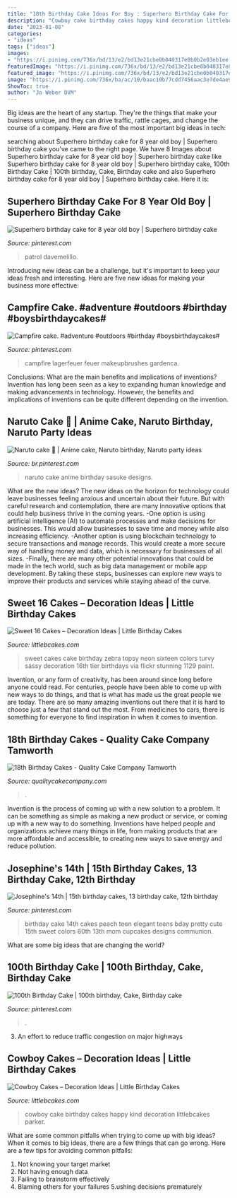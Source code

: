 ```yaml
---
title: "18th Birthday Cake Ideas For Boy : Superhero Birthday Cake For 8 Year Old Boy"
description: "Cowboy cake birthday cakes happy kind decoration littlebcakes parker"
date: "2023-01-08"
categories:
- "ideas"
tags: ["ideas"]
images:
- "https://i.pinimg.com/736x/bd/13/e2/bd13e21cbe0b040317e8b0b2e03eb1ee.jpg"
featuredImage: "https://i.pinimg.com/736x/bd/13/e2/bd13e21cbe0b040317e8b0b2e03eb1ee.jpg"
featured_image: "https://i.pinimg.com/736x/bd/13/e2/bd13e21cbe0b040317e8b0b2e03eb1ee.jpg"
image: "https://i.pinimg.com/736x/ba/ac/10/baac10b77cdd7456aac3e7de4ae957f3.jpg"
ShowToc: true
author: "Jo Weber DVM"
---
```



Big ideas are the heart of any startup. They're the things that make your business unique, and they can drive traffic, rattle cages, and change the course of a company. Here are five of the most important big ideas in tech: 

	

		
searching about Superhero birthday cake for 8 year old boy | Superhero birthday cake you've came to the right page. We have 8 Images about Superhero birthday cake for 8 year old boy | Superhero birthday cake like Superhero birthday cake for 8 year old boy | Superhero birthday cake, 100th Birthday Cake | 100th birthday, Cake, Birthday cake and also Superhero birthday cake for 8 year old boy | Superhero birthday cake. Here it is:
		
    
## Superhero Birthday Cake For 8 Year Old Boy | Superhero Birthday Cake

<img loading=lazy src="https://i.pinimg.com/736x/ba/ac/10/baac10b77cdd7456aac3e7de4ae957f3.jpg" onerror="this.onerror=null;this.src='https://tse3.mm.bing.net/th?id=OIP.FgyXsIBFl_XKNVVfWnppHwHaJ3&amp;pid=15.1';" alt="Superhero birthday cake for 8 year old boy | Superhero birthday cake">

_Source: pinterest.com_

>patrol davemelillo. 

	

Introducing new ideas can be a challenge, but it's important to keep your ideas fresh and interesting. Here are five new ideas for making your business more effective:

    
## Campfire Cake. #adventure #outdoors #birthday #boysbirthdaycakes#

<img loading=lazy src="https://i.pinimg.com/736x/85/92/9e/85929e57148acb39a771caaf8b522272.jpg" onerror="this.onerror=null;this.src='https://tse3.mm.bing.net/th?id=OIP.RxQOpQLKlSBEv6K5UrGDkwHaJ3&amp;pid=15.1';" alt="Campfire cake. #adventure #outdoors #birthday #boysbirthdaycakes#">

_Source: pinterest.com_

>campfire lagerfeuer feuer makeupbrushes gardenca. 

	

Conclusions: What are the main benefits and implications of inventions?
Invention has long been seen as a key to expanding human knowledge and making advancements in technology. However, the benefits and implications of inventions can be quite different depending on the invention.

    
## Naruto Cake 🎂 | Anime Cake, Naruto Birthday, Naruto Party Ideas

<img loading=lazy src="https://i.pinimg.com/736x/bd/13/e2/bd13e21cbe0b040317e8b0b2e03eb1ee.jpg" onerror="this.onerror=null;this.src='https://tse1.mm.bing.net/th?id=OIP.hxGyFhS8Tk1l1TXkDBWheAHaNd&amp;pid=15.1';" alt="Naruto cake 🎂 | Anime cake, Naruto birthday, Naruto party ideas">

_Source: br.pinterest.com_

>naruto cake anime birthday sasuke designs. 

	

What are the new ideas?
The new ideas on the horizon for technology could leave businesses feeling anxious and uncertain about their future. But with careful research and contemplation, there are many innovative options that could help business thrive in the coming years. 
-One option is using artificial intelligence (AI) to automate processes and make decisions for businesses. This would allow businesses to save time and money while also increasing efficiency. 
-Another option is using blockchain technology to secure transactions and manage records. This would create a more secure way of handling money and data, which is necessary for businesses of all sizes. 
-Finally, there are many other potential innovations that could be made in the tech world, such as big data management or mobile app development. By taking these steps, businesses can explore new ways to improve their products and services while staying ahead of the curve.

    
## Sweet 16 Cakes – Decoration Ideas | Little Birthday Cakes

<img loading=lazy src="http://www.littlebcakes.com/wp-content/uploads/2014/02/Sweet-16-Cake.jpg" onerror="this.onerror=null;this.src='https://tse1.mm.bing.net/th?id=OIP.No0jPZ0fl0NV7dnOLWkuhQHaJ3&amp;pid=15.1';" alt="Sweet 16 Cakes – Decoration Ideas | Little Birthday Cakes">

_Source: littlebcakes.com_

>sweet cakes cake birthday zebra topsy neon sixteen colors turvy sassy decoration 16th tier birthdays via flickr stunning 1129 paint. 

	

Invention, or any form of creativity, has been around since long before anyone could read. For centuries, people have been able to come up with new ways to do things, and that is what has made us the great people we are today. There are so many amazing inventions out there that it is hard to choose just a few that stand out the most. From medicines to cars, there is something for everyone to find inspiration in when it comes to invention.

    
## 18th Birthday Cakes - Quality Cake Company Tamworth

<img loading=lazy src="https://w2d8a5y9.stackpathcdn.com/wp-content/uploads/2019/12/purple-sweetie-drip-783x1030.jpg" onerror="this.onerror=null;this.src='https://tse4.mm.bing.net/th?id=OIP.0qfQfr1Qg2Gg5HbV-QKumAHaJv&amp;pid=15.1';" alt="18th Birthday Cakes - Quality Cake Company Tamworth">

_Source: qualitycakecompany.com_

>. 

	

Invention is the process of coming up with a new solution to a problem. It can be something as simple as making a new product or service, or coming up with a new way to do something. Inventions have helped people and organizations achieve many things in life, from making products that are more affordable and accessible, to creating new ways to save energy and reduce pollution.

    
## Josephine&#039;s 14th | 15th Birthday Cakes, 13 Birthday Cake, 12th Birthday

<img loading=lazy src="https://i.pinimg.com/736x/4f/24/8f/4f248fd7ee27b2b61ba55ec8057327f0--th-birthday-cake-ideas-cake-birthday-teen.jpg" onerror="this.onerror=null;this.src='https://tse4.mm.bing.net/th?id=OIP.nnle0m3ltC4yrXd8tSzmwAAAAA&amp;pid=15.1';" alt="Josephine&#039;s 14th | 15th birthday cakes, 13 birthday cake, 12th birthday">

_Source: pinterest.com_

>birthday cake 14th cakes peach teen elegant teens bday pretty cute 15th sweet colors 60th 13th mom cupcakes designs communion. 

	

What are some big ideas that are changing the world?

    
## 100th Birthday Cake | 100th Birthday, Cake, Birthday Cake

<img loading=lazy src="https://i.pinimg.com/736x/04/a8/00/04a8000ceb01f8cd9155a5ace2f4032e.jpg" onerror="this.onerror=null;this.src='https://tse2.mm.bing.net/th?id=OIP.tiqRXG8TpB52EF63Uvii3gHaJ3&amp;pid=15.1';" alt="100th Birthday Cake | 100th birthday, Cake, Birthday cake">

_Source: pinterest.com_

>. 

	

3. An effort to reduce traffic congestion on major highways 

    
## Cowboy Cakes – Decoration Ideas | Little Birthday Cakes

<img loading=lazy src="http://www.littlebcakes.com/wp-content/uploads/2014/02/Cowboy-Cake.jpg" onerror="this.onerror=null;this.src='https://tse1.mm.bing.net/th?id=OIP.xTADRv11sYCvkGf27jbytAHaJ4&amp;pid=15.1';" alt="Cowboy Cakes – Decoration Ideas | Little Birthday Cakes">

_Source: littlebcakes.com_

>cowboy cake birthday cakes happy kind decoration littlebcakes parker. 

	

What are some common pitfalls when trying to come up with big ideas?
When it comes to big ideas, there are a few things that can go wrong. Here are a few tips for avoiding common pitfalls: 
1. Not knowing your target market 
2. Not having enough data 
3. Failing to brainstorm effectively 
4. Blaming others for your failures 
5.ushing decisions prematurely 

